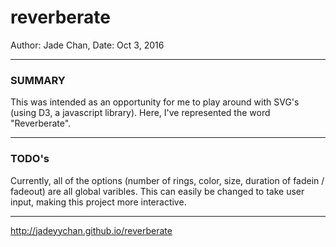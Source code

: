 # reverberate
Author: Jade Chan, Date: Oct 3, 2016

---

### SUMMARY
This was intended as an opportunity for me to play around with SVG's (using D3, a javascript
library). Here, I've represented the word "Reverberate".

---

### TODO's
Currently, all of the options (number of rings, color, size, duration of fadein / fadeout) are
all global varibles. This can easily be changed to take user input, making this project more 
interactive. 

---

http://jadeyychan.github.io/reverberate




